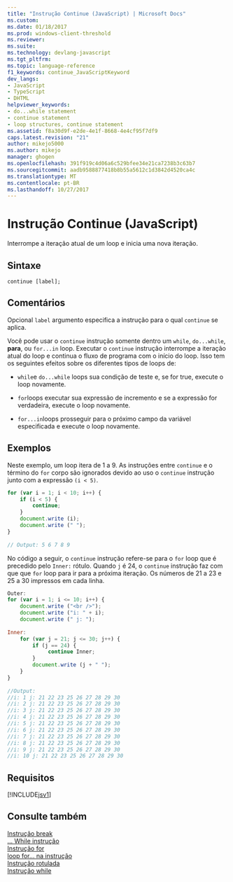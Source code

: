```yaml
---
title: "Instrução Continue (JavaScript) | Microsoft Docs"
ms.custom: 
ms.date: 01/18/2017
ms.prod: windows-client-threshold
ms.reviewer: 
ms.suite: 
ms.technology: devlang-javascript
ms.tgt_pltfrm: 
ms.topic: language-reference
f1_keywords: continue_JavaScriptKeyword
dev_langs:
- JavaScript
- TypeScript
- DHTML
helpviewer_keywords:
- do...while statement
- continue statement
- loop structures, continue statement
ms.assetid: f8a30d9f-e2de-4e1f-8668-4e4cf95f7df9
caps.latest.revision: "21"
author: mikejo5000
ms.author: mikejo
manager: ghogen
ms.openlocfilehash: 391f919c4d06a6c529bfee34e21ca7238b3c63b7
ms.sourcegitcommit: aadb9588877418b8b55a5612c1d3842d4520ca4c
ms.translationtype: MT
ms.contentlocale: pt-BR
ms.lasthandoff: 10/27/2017
---
```

# <a name="continue-statement-javascript"></a>Instrução Continue (JavaScript)
Interrompe a iteração atual de um loop e inicia uma nova iteração.  
  
## <a name="syntax"></a>Sintaxe  
  
```  
continue [label];  
```  
  
## <a name="remarks"></a>Comentários  
 Opcional `label` argumento especifica a instrução para o qual `continue` se aplica.  
  
 Você pode usar o `continue` instrução somente dentro um `while`, `do...while`, **para**, ou `for...in` loop. Executar o `continue` instrução interrompe a iteração atual do loop e continua o fluxo de programa com o início do loop. Isso tem os seguintes efeitos sobre os diferentes tipos de loops de:  
  
-   `while`e `do...while` loops sua condição de teste e, se for true, execute o loop novamente.  
  
-   `for`loops executar sua expressão de incremento e se a expressão for verdadeira, execute o loop novamente.  
  
-   `for...in`loops prosseguir para o próximo campo da variável especificada e execute o loop novamente.  
  
## <a name="examples"></a>Exemplos  
 Neste exemplo, um loop itera de 1 a 9. As instruções entre `continue` e o término do `for` corpo são ignorados devido ao uso o `continue` instrução junto com a expressão `(i < 5)`.  
  
```JavaScript  
for (var i = 1; i < 10; i++) {  
    if (i < 5) {  
        continue;  
    }  
    document.write (i);  
    document.write (" ");  
}  
  
// Output: 5 6 7 8 9  
```  
  
 No código a seguir, o `continue` instrução refere-se para o `for` loop que é precedido pelo `Inner:` rótulo. Quando `j` é 24, o `continue` instrução faz com que que `for` loop para ir para a próxima iteração. Os números de 21 a 23 e 25 a 30 impressos em cada linha.  
  
```JavaScript  
Outer:  
for (var i = 1; i <= 10; i++) {  
    document.write ("<br />");  
    document.write ("i: " + i);  
    document.write (" j: ");  
  
Inner:  
    for (var j = 21; j <= 30; j++) {  
        if (j == 24) {  
             continue Inner;  
        }  
        document.write (j + " ");  
    }  
}  
  
//Output:  
//i: 1 j: 21 22 23 25 26 27 28 29 30   
//i: 2 j: 21 22 23 25 26 27 28 29 30   
//i: 3 j: 21 22 23 25 26 27 28 29 30   
//i: 4 j: 21 22 23 25 26 27 28 29 30   
//i: 5 j: 21 22 23 25 26 27 28 29 30   
//i: 6 j: 21 22 23 25 26 27 28 29 30   
//i: 7 j: 21 22 23 25 26 27 28 29 30   
//i: 8 j: 21 22 23 25 26 27 28 29 30   
//i: 9 j: 21 22 23 25 26 27 28 29 30   
//i: 10 j: 21 22 23 25 26 27 28 29 30  
```  
  
## <a name="requirements"></a>Requisitos  
 [!INCLUDE[jsv1](../../javascript/misc/includes/jsv1-md.md)]  
  
## <a name="see-also"></a>Consulte também  
 [Instrução break](../../javascript/reference/break-statement-javascript.md)   
 [... While instrução](../../javascript/reference/do-dot-dot-dot-while-statement-javascript.md)   
 [Instrução for](../../javascript/reference/for-statement-javascript.md)   
 [loop for... na instrução](../../javascript/reference/for-dot-dot-dot-in-statement-javascript.md)   
 [Instrução rotulada](../../javascript/reference/labeled-statement-javascript.md)   
 [Instrução while](../../javascript/reference/while-statement-javascript.md)